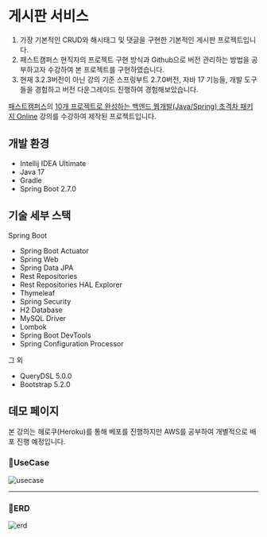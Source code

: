 # 게시판 서비스

1. 가장 기본적인 CRUD와 해시태그 및 댓글을 구현한 기본적인 게시판 프로젝트입니다. 
2. 패스트캠퍼스 현직자의 프로젝트 구현 방식과 Github으로 버전 관리하는 방법을 공부하고자 수강하여 본 프로젝트를 구현하였습니다. 
3. 현재 3.2.3버전이 아닌 강의 기준 스프링부트 2.7.0버전, 자바 17 기능들, 개발 도구들을 경험하고 버전 다운그레이드 진행하여 경험해보았습니다.

[패스트캠퍼스](https://fastcampus.co.kr/)의 [10개 프로젝트로 완성하는 백엔드 웹개발(Java/Spring) 초격차 패키지 Online](https://fastcampus.co.kr/dev_online_befinal) 강의를 수강하여 제작된 프로젝트입니다.

## 개발 환경

* Intellij IDEA Ultimate
* Java 17
* Gradle 
* Spring Boot 2.7.0

## 기술 세부 스택

Spring Boot

* Spring Boot Actuator
* Spring Web
* Spring Data JPA
* Rest Repositories
* Rest Repositories HAL Explorer
* Thymeleaf
* Spring Security
* H2 Database
* MySQL Driver
* Lombok
* Spring Boot DevTools
* Spring Configuration Processor

그 외

* QueryDSL 5.0.0
* Bootstrap 5.2.0

## 데모 페이지

본 강의는 헤로쿠(Heroku)를 통해 베포를 진행하지만 AWS를 공부하여 개별적으로 배포 진행 예정입니다.


### 📖UseCase
![usecase](https://github.com/Junsgram/board-project/assets/158553195/ffe87942-2f3e-420b-ad3a-6c9268931e31)

---
### 📖ERD
![erd](https://github.com/Junsgram/board-project/assets/158553195/7e7691dd-0224-402b-a71f-87ddc31ba0ca)
